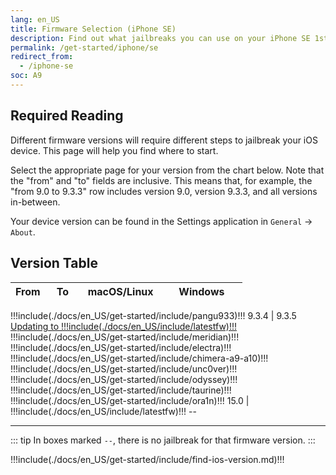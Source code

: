 ```yaml
---
lang: en_US
title: Firmware Selection (iPhone SE)
description: Find out what jailbreaks you can use on your iPhone SE 1st Generation (2016)
permalink: /get-started/iphone/se
redirect_from:
  - /iphone-se
soc: A9
---
```


## Required Reading

Different firmware versions will require different steps to jailbreak your iOS device. This page will help you find where to start.

Select the appropriate page for your version from the chart below. Note that the "from" and "to" fields are inclusive. This means that, for example, the "from 9.0 to 9.3.3" row includes version 9.0, version 9.3.3, and all versions in-between.

Your device version can be found in the Settings application in `General` -> `About`.

## Version Table

From   | To     | macOS/Linux | Windows <colgroup><col style="width:15%;"><col style="width:15%;"><col style="width:35%;"><col style="width:35%;"></colgroup>
:-:    | :-:    | :-:         | :-:
!!!include(./docs/en_US/get-started/include/pangu933)!!!
9.3.4  | 9.3.5  <td colspan="2">[Updating to !!!include(./docs/en_US/include/latestfw)!!!](/updating-to-15-0-2)</td>
!!!include(./docs/en_US/get-started/include/meridian)!!!
!!!include(./docs/en_US/get-started/include/electra)!!!
!!!include(./docs/en_US/get-started/include/chimera-a9-a10)!!!
!!!include(./docs/en_US/get-started/include/unc0ver)!!!
!!!include(./docs/en_US/get-started/include/odyssey)!!!
!!!include(./docs/en_US/get-started/include/taurine)!!!
!!!include(./docs/en_US/get-started/include/ora1n)!!!
15.0   | !!!include(./docs/en_US/include/latestfw)!!! <td colspan=2>--</td>

---

::: tip
In boxes marked `--`, there is no jailbreak for that firmware version.
:::

!!!include(./docs/en_US/get-started/include/find-ios-version.md)!!!